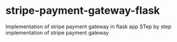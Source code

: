 # stripe-payment-gateway-flask
Implementation of stripe payment gateway in flask app
STep by step implementation of stripe payment gateway
